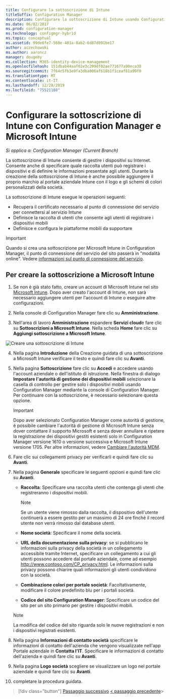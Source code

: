 ```yaml
---
title: Configurare la sottoscrizione di Intune
titleSuffix: Configuration Manager
description: Configurare la sottoscrizione di Intune usando Configuration Manager.
ms.date: 06/02/2017
ms.prod: configuration-manager
ms.technology: configmgr-hybrid
ms.topic: conceptual
ms.assetid: 99de8fe7-560e-401a-8ab2-6d87d091be17
author: aczechowski
ms.author: aaroncz
manager: dougeby
ms.collection: M365-identity-device-management
ms.openlocfilehash: 151dbab44aaf02e3c299df02ae771677a90eca38
ms.sourcegitcommit: 7f64c5fb3e9fa3dba006af618b1f1ceaf61a99f0
ms.translationtype: MT
ms.contentlocale: it-IT
ms.lasthandoff: 12/28/2019
ms.locfileid: "75521188"
---
```

# <a name="configure-your-intune-subscription-with-configuration-manager-and-microsoft-intune"></a>Configurare la sottoscrizione di Intune con Configuration Manager e Microsoft Intune

*Si applica a: Configuration Manager (Current Branch)*

La sottoscrizione di Intune consente di gestire i dispositivi su Internet. Consente anche di specificare quale raccolta utenti può registrare i dispositivi e di definire le informazioni presentate agli utenti. Durante la creazione della sottoscrizione di Intune è anche possibile aggiungere il proprio marchio al portale aziendale Intune con il logo e gli schemi di colori personalizzati della società.

La sottoscrizione di Intune esegue le operazioni seguenti:

-   Recupera il certificato necessario al punto di connessione del servizio per connettersi al servizio Intune
-   Definisce la raccolta di utenti che consente agli utenti di registrare i dispositivi mobili
-   Definisce e configura le piattaforme mobili da supportare

> [!IMPORTANT]
>  Quando si crea una sottoscrizione per Microsoft Intune in Configuration Manager, il punto di connessione del servizio del sito passerà in "modalità online". Vedere [informazioni sul punto di connessione del servizio](../../core/servers/deploy/configure/about-the-service-connection-point.md).

## <a name="to-create-the-microsoft-intune-subscription"></a>Per creare la sottoscrizione a Microsoft Intune

1.  Se non è già stato fatto, creare un account di Microsoft Intune nel sito [Microsoft Intune](https://go.microsoft.com/fwlink/?LinkID=258216).  Dopo aver creato l'account di Intune, non sarà necessario aggiungere utenti per l'account di Intune o eseguire altre configurazioni.

2.  Nella console di Configuration Manager fare clic su **Amministrazione**.

3.  Nell'area di lavoro **Amministrazione** espandere **Servizi cloud**e fare clic su **Sottoscrizioni a Microsoft Intune**. Nella scheda **Home** fare clic su **Aggiungi sottoscrizione a Microsoft Intune**.

![Creare una sottoscrizione di Intune](../media/mdm-set-intune.png)

4. Nella pagina **Introduzione** della Creazione guidata di una sottoscrizione a Microsoft Intune verificare il testo e quindi fare clic su **Avanti**.

5. Nella pagina **Sottoscrizione** fare clic su **Accedi** e accedere usando l'account aziendale o dell'istituto di istruzione. Nella finestra di dialogo **Impostare l'autorità di gestione dei dispositivi mobili** selezionare la casella di controllo per gestire solo i dispositivi mobili usando Configuration Manager mediante la console di Configuration Manager. Per continuare con la sottoscrizione, è necessario selezionare questa opzione.

   > [!IMPORTANT]
   >  Dopo aver selezionato Configuration Manager come autorità di gestione, è possibile cambiare l'autorità di gestione di Microsoft Intune senza dover contattare il supporto Microsoft e senza dover annullare e ripetere la registrazione dei dispositivi gestiti esistenti solo in Configuration Manager versione 1610 o versione successiva e Microsoft Intune versione 1705. Per altre informazioni, vedere [Cambiare l'autorità MDM](/sccm/mdm/deploy-use/change-mdm-authority).

6. Fare clic sui collegamenti privacy per verificarli e quindi fare clic su **Avanti**.

7. Nella pagina **Generale** specificare le seguenti opzioni e quindi fare clic su **Avanti**.

   - **Raccolta**: Specificare una raccolta utenti che contenga gli utenti che registreranno i dispositivi mobili.

     > [!NOTE]
     >  Se un utente viene rimosso dalla raccolta, il dispositivo dell'utente continuerà a essere gestito per un massimo di 24 ore finché il record utente non verrà rimosso dal database utenti.

   - **Nome società**: Specificare il nome della società.

   - **URL della documentazione sulla privacy**: se si pubblicano le informazioni sulla privacy della società in un collegamento accessibile tramite Internet, specificare un collegamento a cui gli utenti possono accedere dal portale aziendale, come ad esempio http://www.contoso.com/CP_privacy.html. Le informazioni sulla privacy possono chiarire quali informazioni gli utenti condividono con la società.

   - **Combinazione colori per portale società**: Facoltativamente, modificare il colore predefinito blu per i portali società.

   - **Codice del sito Configuration Manager**: Specificare un codice del sito per un sito primario per gestire i dispositivi mobili.

   > [!NOTE]
   >  La modifica del codice del sito riguarda solo le nuove registrazioni e non i dispositivi registrati esistenti.

8. Nella pagina **Informazioni di contatto società** specificare le informazioni di contatto dell'azienda che vengono visualizzate nell'app Portale aziendale in **Contatta l'IT**. Specificare le informazioni di contatto dell'azienda e quindi fare clic su **Avanti**.

9. Nella pagina **Logo società** scegliere se visualizzare un logo nel portale aziendale e quindi fare clic su **Avanti**.

10. completare la procedura guidata.

> [!div class="button"]
> [Passaggio successivo](terms-and-conditions.md) [< passaggio precedente](confirm-dns.md)>
